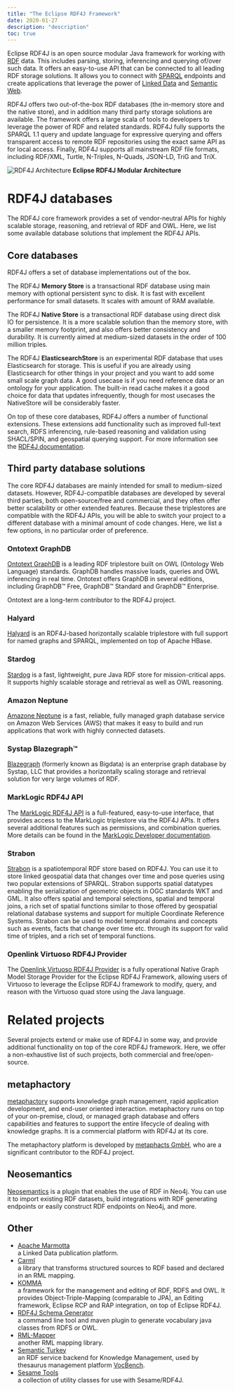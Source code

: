 ```yaml
---
title: "The Eclipse RDF4J Framework"
date: 2020-01-27
description: "description"
toc: true
---
```


Eclipse RDF4J is an open source modular Java framework for working with [RDF](https://www.w3.org/TR/rdf11-primer/) data. This includes parsing, storing, inferencing and querying of/over such data. It offers an easy-to-use API that can be connected to all leading RDF storage solutions. It allows you to connect with [SPARQL](https://www.w3.org/TR/sparql11-overview/) endpoints and create applications that leverage the power of [Linked Data](http://linkeddata.org/) and [Semantic Web](http://www.w3.org/2001/sw/).

RDF4J offers two out-of-the-box RDF databases (the in-memory store and the native store), and in addition many third party storage solutions are available. The framework offers a large scala of tools to developers to leverage the power of RDF and related standards. RDF4J fully supports the SPARQL 1.1 query and update language for expressive querying and offers transparent access to remote RDF repositories using the exact same API as for local access. Finally, RDF4J supports all mainstream RDF file formats, including RDF/XML, Turtle, N-Triples,  N-Quads, JSON-LD, TriG and TriX.

<div class="shadowed">
<img src="/images/rdf4j-architecture.svg" alt="RDF4J Architecture">
<strong>Eclipse RDF4J Modular Architecture</strong>
</div>

# RDF4J databases

The RDF4J core framework provides a set of vendor-neutral APIs for highly scalable storage, reasoning, and retrieval of RDF and OWL. Here, we list some available database solutions that implement the RDF4J APIs.

## Core databases

RDF4J offers a set of database implementations out of the box.

The RDF4J **Memory Store** is a transactional RDF database using main memory with optional persistent sync to disk. It is fast with excellent performance for small  datasets. It scales with amount of RAM available.

The RDF4J **Native Store** is a transactional RDF database using direct disk IO for persistence. It is a more scalable solution than the memory store, with a smaller memory footprint, and also offers better consistency and durability. It is currently aimed at medium-sized datasets in the order of 100 million triples.

The RDF4J **ElasticsearchStore** is an experimental RDF database that uses Elasticsearch for storage. 
This is useful if you are already using Elasticsearch for other things in your project and you want to add some small scale graph data. 
A good usecase is if you need reference data or an ontology for your application. The built-in read cache makes it a good choice for data that updates infrequently, 
though for most usecases the NativeStore will be considerably faster.

On top of these core databases, RDF4J offers a number of functional extensions. These extensions add functionality such as improved full-text search, RDFS inferencing, rule-based reasoning and validation using SHACL/SPIN, and geospatial querying support. For more information see the [RDF4J documentation](/documentation).

## Third party database solutions

The core RDF4J databases are mainly intended for small to medium-sized datasets. However, RDF4J-compatible databases are developed by several third parties, both open-source/free and commercial, and they often offer better scalability or other extended features. Because these triplestores are compatible with the RDF4J APIs, you will be able to switch your project to a different database with a minimal amount of code changes. Here, we list a few options, in no particular order of preference.

### Ontotext GraphDB

[Ontotext GraphDB](http://www.ontotext.com/products/ontotext-graphdb/) is a leading RDF triplestore built on OWL (Ontology Web Language) standards.  GraphDB handles massive loads, queries and OWL inferencing in real time. Ontotext offers GraphDB in several editions, including  GraphDB™ Free, GraphDB™ Standard and GraphDB™ Enterprise. 

Ontotext are a long-term contributor to the RDF4J project.

### Halyard

[Halyard](https://merck.github.io/Halyard/) is an RDF4J-based horizontally scalable triplestore with full support for named graphs and SPARQL, implemented on top of Apache HBase.

### Stardog

[Stardog](http://www.stardog.com/) is a fast, lightweight, pure Java RDF store for mission-critical apps. It supports highly scalable storage and retrieval as well as OWL reasoning.

### Amazon Neptune

[Amazone Neptune](https://aws.amazon.com/neptune/) is a fast, reliable, fully managed graph database service on Amazon Web Services (AWS) that makes it easy to build and run applications that work with highly connected datasets. 

### Systap Blazegraph™

[Blazegraph](http://www.blazegraph.com/) (formerly known as Bigdata) is an enterprise graph database by Systap, LLC that provides a horizontally scaling storage and retrieval solution for very large volumes of RDF.

### MarkLogic RDF4J API

The [MarkLogic RDF4J API](https://github.com/marklogic/marklogic-rdf4j) is a full-featured, easy-to-use interface, that provides access to the MarkLogic triplestore via the RDF4J APIs. It offers several additional features such as permissions, and combination queries. More details can be found in the [MarkLogic Developer documentation](https://docs.marklogic.com/guide/semantics/clientAPIs#id_23335).

### Strabon

[Strabon](http://www.strabon.di.uoa.gr/) is a spatiotemporal RDF store based on RDF4J. You can use it to store linked geospatial data that changes over time and pose queries using two popular extensions of SPARQL. Strabon supports spatial datatypes enabling the serialization of geometric objects in OGC standards WKT and GML. It also offers spatial and temporal selections, spatial and temporal joins, a rich set of spatial functions similar to those offered by geospatial relational database systems and support for multiple Coordinate Reference Systems. Strabon can be used to model temporal domains and concepts such as events, facts that change over time etc. through its support for valid time of triples, and a rich set of temporal functions.

### Openlink Virtuoso RDF4J Provider

The [Openlink Virtuoso RDF4J Provider](http://vos.openlinksw.com/owiki/wiki/VOS/VirtSesame2Provider) is a fully operational Native Graph Model Storage Provider for the Eclipse RDF4J Framework, allowing users of Virtuoso to leverage the Eclipse RDF4J framework to modify, query, and reason with the Virtuoso quad store using the Java language.

# Related projects

Several projects extend or make use of RDF4J in some way, and provide additional functionality on top of the core RDF4J framework. Here, we offer a non-exhaustive list of such projects, both commercial and free/open-source.

## metaphactory

[metaphactory](https://www.metaphacts.com/product) supports knowledge graph management, rapid application development, and end-user oriented interaction. metaphactory runs on top of your on-premise, cloud, or managed graph database and offers capabilities and features to support the entire lifecycle of dealing with knowledge graphs. It is a commercial platform with RDF4J at its core. 

The metaphactory platform is developed by [metaphacts GmbH](https://www.metaphacts.com/), who are a significant contributor to the RDF4J project.

## Neosemantics

[Neosemantics](https://neo4j.com/labs/neosemantics-rdf/) is a plugin that enables the use of RDF in Neo4j. You can use it to import existing RDF datasets, build integrations with RDF generating endpoints or easily construct RDF endpoints on Neo4j, and more.

## Other

- [Apache Marmotta](http://marmotta.apache.org/)<br>
  a Linked Data publication platform.
- [Carml](https://github.com/carml/carml)<br>
  a library that transforms structured sources to RDF based and declared in an RML mapping.
- [KOMMA](http://komma.enilink.net/)<br>
  a framework for the management and editing of RDF, RDFS and OWL. It provides Object-Triple-Mapping (comparable to JPA), an Editing framework, Eclipse RCP and RAP integration, on top of Eclipse RDF4J.
- [RDF4J Schema Generator](https://github.com/ansell/rdf4j-schema-generator)<br>
  a command line tool and maven plugin to generate vocabulary java classes from RDFS or OWL.
- [RML-Mapper](https://github.com/RMLio/RML-Mapper)<br>
  another RML mapping library. 
- [Semantic Turkey](http://semanticturkey.uniroma2.it/)<br>
  an RDF service backend for Knowledge Management, used by thesaurus management platform [VocBench](http://vocbench.uniroma2.it/).
- [Sesame Tools](https://github.com/joshsh/sesametools)<br>
  a collection of utility classes for use with Sesame/RDF4J.
